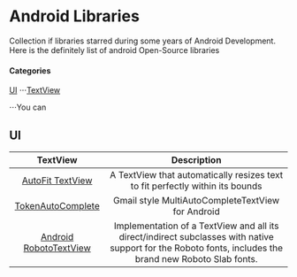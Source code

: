 Android Libraries
================

Collection if libraries starred during some years of Android Development. Here is the definitely list of android Open-Source libraries

#### Categories
[UI](#ui)
⋅⋅⋅[TextView](#textview)
  
⋅⋅⋅You can





## UI

| TextView | Description
| :----------: | :--------: |
| [AutoFit TextView](https://github.com/grantland/android-autofittextview) | A TextView that automatically resizes text to fit perfectly within its bounds |
| [TokenAutoComplete](https://github.com/splitwise/TokenAutoComplete) | Gmail style MultiAutoCompleteTextView for Android |
| [Android RobotoTextView](https://github.com/johnkil/Android-RobotoTextView) | Implementation of a TextView and all its direct/indirect subclasses with native support for the Roboto fonts, includes the brand new Roboto Slab fonts. |
